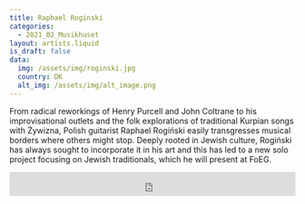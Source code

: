 ```yaml
---
title: Raphael Roginski
categories:
  - 2021_02_Musikhuset
layout: artists.liquid
is_draft: false
data:
  img: /assets/img/roginski.jpg
  country: DK
  alt_img: /assets/img/alt_image.png
---
```


From radical reworkings of Henry Purcell and John Coltrane to his improvisational outlets and the folk explorations of traditional Kurpian songs with Żywizna, Polish guitarist Raphael Rogiński easily transgresses musical borders where others might stop. Deeply rooted in Jewish culture, Rogiński has always sought to incorporate it in his art and this has led to a new solo project focusing on Jewish traditionals, which he will present at FoEG.

<iframe style="border: 0; width: 100%; height: 42px;" src="https://bandcamp.com/EmbeddedPlayer/album=2507761749/size=small/bgcol=ffffff/linkcol=0687f5/transparent=true/" seamless><a href="http://multikultiproject.bandcamp.com/album/yemen-music-of-the-yemenite-jews">Yemen - Music Of The Yemenite Jews by Perry Robinson / Wacław Zimpel / Michael Zerang / Raphael Rogiński</a></iframe>

